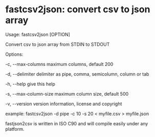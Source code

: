 # fastcsv2json:  convert csv to json array

Usage: fastcsv2json [OPTION]

Convert csv to json array from STDIN to STDOUT

Options:

-c, --max-columns       maximum columns, default 200

-d, --delimiter         delimiter as pipe, comma, semicolumn, column or tab

-h, --help              give this help

-s, --max-column-size   maximum column size, default 500

-v, --version           version information, license and copyright

example: fastcsv2json -d pipe -c 10 -s 20 < myfile.csv > myfile.json

fastjson2csv is written in ISO C90 and will compile easily under any platform.





 
